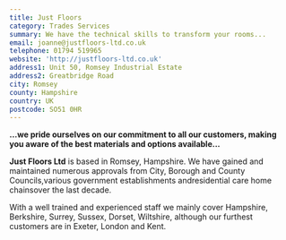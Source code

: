 ```yaml
---
title: Just Floors
category: Trades Services
summary: We have the technical skills to transform your rooms...
email: joanne@justfloors-ltd.co.uk
telephone: 01794 519965
website: 'http://justfloors-ltd.co.uk'
address1: Unit 50, Romsey Industrial Estate
address2: Greatbridge Road
city: Romsey
county: Hampshire
country: UK
postcode: SO51 0HR
---
```

**...we pride ourselves on our commitment to all our customers, making you aware of the best materials and options available...**

**Just Floors Ltd** is based in Romsey, Hampshire. We have gained and maintained numerous approvals from City, Borough and County Councils,various government establishments andresidential care home chainsover the last decade.

With a well trained and experienced staff we mainly cover Hampshire, Berkshire, Surrey, Sussex, Dorset, Wiltshire, although our furthest customers are in Exeter, London and Kent.

